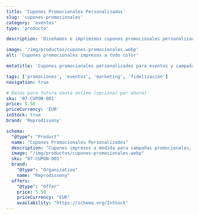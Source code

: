 ```yaml
---
title: 'Cupones Promocionales Personalizados'
slug: 'cupones-promocionales'
category: 'eventos'
type: 'producto'

description: 'Diseñamos e imprimimos cupones promocionales personalizados en distintos formatos, ideales para sorteos, promociones y fidelización de clientes.'

image: '/img/productos/cupones-promocionales.webp'
alt: 'Cupones promocionales impresos a todo color'

metatitle: 'Cupones promocionales personalizados para eventos y campañas | Reprodisseny'

tags: ['promociones', 'eventos', 'marketing', 'fidelización']
navigation: true

# Datos para futura venta online (opcional por ahora)
sku: '07-CUPON-001'
price: 5.50
priceCurrency: 'EUR'
inStock: true
brand: 'Reprodisseny'

schema:
  "@type": "Product"
  name: "Cupones Promocionales Personalizados"
  description: "Cupones impresos a medida para campañas promocionales, sorteos y fidelización de clientes."
  image: "/img/productos/cupones-promocionales.webp"
  sku: "07-CUPON-001"
  brand:
    "@type": "Organization"
    name: "Reprodisseny"
  offers:
    "@type": "Offer"
    price: 5.50
    priceCurrency: "EUR"
    availability: "https://schema.org/InStock"
---
```


